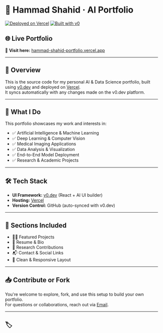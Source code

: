 # 🚀 Hammad Shahid · AI Portfolio

[![Deployed on Vercel](https://img.shields.io/badge/Deployed%20on-Vercel-black?style=for-the-badge&logo=vercel)](https://vercel.com/hammadshahid980-gmailcoms-projects/v0-make-a-portfolio)
[![Built with v0](https://img.shields.io/badge/Built%20with-v0.dev-black?style=for-the-badge)](https://v0.dev/chat/projects/OTZIMXWhdXA)

## 🌐 Live Portfolio

🔗 **Visit here:** [hammad-shahid-portfolio.vercel.app](https://hammad-shahid-portfolio.vercel.app)

---

## 📌 Overview

This is the source code for my personal AI & Data Science portfolio, built using [v0.dev](https://v0.dev) and deployed on [Vercel](https://vercel.com).  
It syncs automatically with any changes made on the v0.dev platform.

---

## 🧠 What I Do

This portfolio showcases my work and interests in:

- ✅ Artificial Intelligence & Machine Learning  
- ✅ Deep Learning & Computer Vision  
- ✅ Medical Imaging Applications  
- ✅ Data Analysis & Visualization  
- ✅ End-to-End Model Deployment  
- ✅ Research & Academic Projects

---

## 🛠 Tech Stack

- **UI Framework:** [v0.dev](https://v0.dev) (React + AI UI builder)  
- **Hosting:** [Vercel](https://vercel.com)  
- **Version Control:** GitHub (auto-synced with v0.dev)

---

## 💼 Sections Included

- 👨‍💻 Featured Projects  
- 📄 Resume & Bio  
- 🧪 Research Contributions  
- 📬 Contact & Social Links  
- 🧱 Clean & Responsive Layout

---

## 📥 Contribute or Fork

You're welcome to explore, fork, and use this setup to build your own portfolio.  
For questions or collaborations, reach out via [Email](mailto:hammadshahid980@gmail.com).

---

## 🏷
